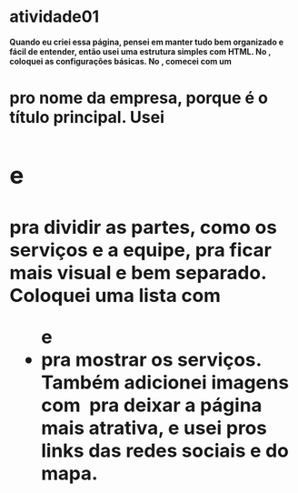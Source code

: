 # atividade01

__Quando eu criei essa página, pensei em manter tudo bem organizado e fácil de entender, então usei uma estrutura simples com HTML. No <head>, coloquei as configurações básicas. 
No <body>, comecei com um <h1> pro nome da empresa, porque é o título principal. Usei <h2> e <h3> pra dividir as partes, como os serviços e a equipe, pra ficar mais visual e bem separado. 
Coloquei uma lista com <ul> e <li> pra mostrar os serviços. Também adicionei imagens com <img> pra deixar a página mais atrativa, e usei <a> pros links das redes sociais e do mapa.__
